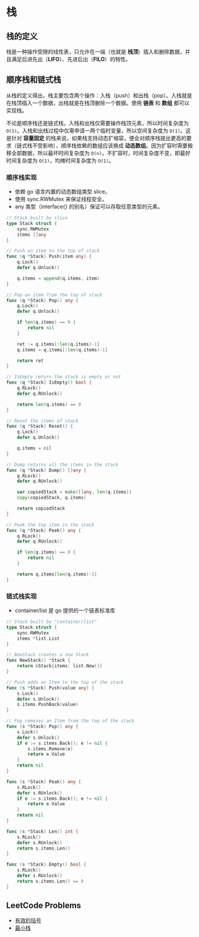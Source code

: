 # 栈

## 栈的定义

栈是一种操作受限的线性表，只允许在一端（也就是 **栈顶**）插入和删除数据，并且满足后进先出（**LIFO**）、先进后出（**FILO**）的特性。

## 顺序栈和链式栈

从栈的定义得出，栈主要包含两个操作：入栈（push）和出栈（pop）。入栈就是在栈顶插入一个数据，出栈就是在栈顶删除一个数据。使用 **链表** 和 **数组** 都可以实现栈。

不论是顺序栈还是链式栈，入栈和出栈仅需要操作栈顶元素，所以时间复杂度为 `O(1)`。入栈和出栈过程中仅需申请一两个临时变量，所以空间复杂度为 `O(1)`。这是针对 **容量固定** 的栈来说，如果栈支持动态扩缩容，便会对顺序栈提出更高的要求（链式栈不受影响），顺序栈依赖的数组应该换成 **动态数组**。因为扩容时需要搬移全部数据，所以最坏时间复杂度为 `O(n)`，不扩容时，时间复杂度不变，即最好时间复杂度为 `O(1)`，均摊时间复杂度为 `O(1)`。

### 顺序栈实现

- 依赖 go 语言内置的动态数组类型 slice。
- 使用 sync.RWMutex 来保证线程安全。
- any 类型（interface{} 的别名）保证可以存取任意类型的元素。

```go
// Stack built by slice
type Stack struct {
	sync.RWMutex
	items []any
}

// Push an item to the top of stack
func (q *Stack) Push(item any) {
	q.Lock()
	defer q.Unlock()

	q.items = append(q.items, item)
}

// Pop an item from the top of stack
func (q *Stack) Pop() any {
	q.Lock()
	defer q.Unlock()

	if len(q.items) == 0 {
		return nil
	}

	ret := q.items[:len(q.items)-1]
	q.items = q.items[:len(q.items)-1]

	return ret
}

// IsEmpty return the stack is empty or not
func (q *Stack) IsEmpty() bool {
	q.RLock()
	defer q.RUnlock()

	return len(q.items) == 0
}

// Reset the items of stack
func (q *Stack) Reset() {
	q.Lock()
	defer q.Unlock()

	q.items = nil
}

// Dump returns all the items in the stack
func (q *Stack) Dump() []any {
	q.RLock()
	defer q.RUnlock()

	var copiedStack = make([]any, len(q.items))
	copy(copiedStack, q.items)

	return copiedStack
}

// Peek the top item in the stack
func (q *Stack) Peek() any {
	q.RLock()
	defer q.RUnlock()

	if len(q.items) == 0 {
		return nil
	}

	return q.items[len(q.items)-1]
}
```

### 链式栈实现

- container/list 是 go 提供的一个链表标准库

```go
// Stack built by "container/list"
type Stack struct {
	sync.RWMutex
	items *list.List
}

// NewStack creates a new Stack
func NewStack() *Stack {
	return &Stack{items: list.New()}
}

// Push adds an Item to the top of the stack
func (s *Stack) Push(value any) {
	s.Lock()
	defer s.Unlock()
	s.items.PushBack(value)
}

// Pop removes an Item from the top of the stack
func (s *Stack) Pop() any {
	s.Lock()
	defer s.Unlock()
	if e := s.items.Back(); e != nil {
		s.items.Remove(e)
		return e.Value
	}
	return nil
}

func (s *Stack) Peak() any {
	s.RLock()
	defer s.RUnlock()
	if e := s.items.Back(); e != nil {
		return e.Value
	}
	return nil
}

func (s *Stack) Len() int {
	s.RLock()
	defer s.RUnlock()
	return s.items.Len()
}

func (s *Stack) Empty() bool {
	s.RLock()
	defer s.RUnlock()
	return s.items.Len() == 0
}
```

## LeetCode Problems

- [有效的括号](https://leetcode.cn/problems/valid-parentheses/)
- [最小栈](https://leetcode.cn/problems/min-stack/)
